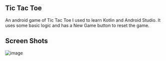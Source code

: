 ## Tic Tac Toe
An android game of Tic Tac Toe I used to learn Kotlin and Android Studio.
It uses some basic logic and has a New Game button to reset the game.

## Screen Shots
![image](https://user-images.githubusercontent.com/75704190/178622193-c7669151-7ff8-40dd-93ce-970d7b462c52.png)
